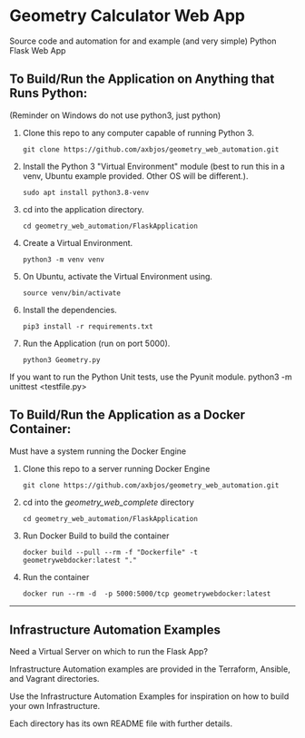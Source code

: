 # Geometry Calculator Web App

Source code and automation for and example (and very simple) Python Flask Web App

## To Build/Run the Application on Anything that Runs Python:

(Reminder on Windows do not use python3, just python)

1. Clone this repo to any computer capable of running Python 3.

    ```git clone https://github.com/axbjos/geometry_web_automation.git```

2. Install the Python 3 "Virtual Environment" module (best to run this in a venv, Ubuntu example provided.  Other OS will be different.).

    ```sudo apt install python3.8-venv```

3. cd into the application directory.

    ```cd geometry_web_automation/FlaskApplication```

4. Create a Virtual Environment.

    ```python3 -m venv venv```

5. On Ubuntu, activate the Virtual Environment using.

    ```source venv/bin/activate```

6. Install the dependencies.  

    ```pip3 install -r requirements.txt```

7. Run the Application (run on port 5000).   

    ```python3 Geometry.py```

If you want to run the Python Unit tests, use the Pyunit module.  python3 -m unittest <testfile.py>

## To Build/Run the Application as a Docker Container:

Must have a system running the Docker Engine

1. Clone this repo to a server running Docker Engine

    ```git clone https://github.com/axbjos/geometry_web_automation.git```

2. cd into the *geometry_web_complete* directory

    ```cd geometry_web_automation/FlaskApplication```

3. Run Docker Build to build the container

    ```docker build --pull --rm -f "Dockerfile" -t geometrywebdocker:latest "."```

4. Run the container

    ```docker run --rm -d  -p 5000:5000/tcp geometrywebdocker:latest```

---

## Infrastructure Automation Examples

Need a Virtual Server on which to run the Flask App?

Infrastructure Automation examples are provided in the Terraform, Ansible, and Vagrant directories.

Use the Infrastructure Automation Examples for inspiration on how to build your own Infrastructure.

Each directory has its own README file with further details.








